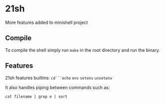 # 21sh
More features added to minishell project

## Compile

To compile the shell simply run `make` in the root directory and run the binary.

## Features

21sh features builtins: `cd```echo` `env` `setenv` `unsetenv`

It also handles piping between commands such as:

`cat filename | grep e | sort`
